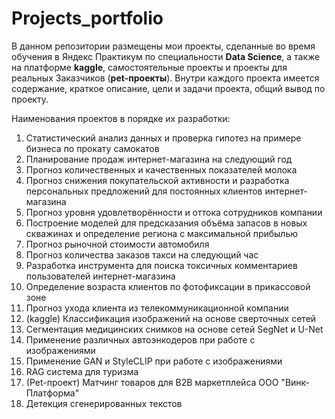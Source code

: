# Projects_portfolio
В данном репозитории размещены мои проекты, сделанные во время обучения в Яндекс Практикум по специальности **Data Science**, а также на платформе **kaggle**, самостоятельные проекты и проекты для реальных Заказчиков (**pet-проекты**).
Внутри каждого проекта имеется содержание, краткое описание, цели и задачи проекта, общий вывод по проекту. 

Наименования проектов в порядке их разработки:
1. Статистический анализ данных и проверка гипотез на примере бизнеса по прокату самокатов
2. Планирование продаж интернет-магазина на следующий год
3. Прогноз количественных и качественных показателей молока
4. Прогноз снижения покупательской активности и разработка персональных предложений для постоянных клиентов интернет-магазина
5. Прогноз уровня удовлетворённости и оттока сотрудников компании
6. Построение моделей для предсказания объёма запасов в новых скважинах и определение региона с максимальной прибылью
7. Прогноз рыночной стоимости автомобиля
8. Прогноз количества заказов такси на следующий час
9. Разработка инструмента для поиска токсичных комментариев пользователей интернет-магазина
10. Определение возраста клиентов по фотофиксации в прикассовой зоне
11. Прогноз ухода клиента из телекоммуникационной компании
12. (kaggle) Классификация изображений на основе сверточных сетей
13. Сегментация медицинских снимков на основе сетей SegNet и U-Net
14. Применение различных автоэнкодеров при работе с изображениями
15. Применение GAN и StyleCLIP при работе с изображениями
16. RAG система для туризма
17. (Pet-проект) Матчинг товаров для B2B маркетплейса ООО "Винк-Платформа"
18. Детекция сгенерированных текстов
